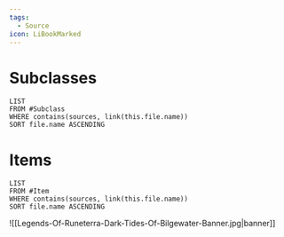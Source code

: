 ```yaml
---
tags:
  - Source
icon: LiBookMarked
---
```

# Subclasses
```dataview
LIST
FROM #Subclass 
WHERE contains(sources, link(this.file.name))
SORT file.name ASCENDING
```
# Items
```dataview
LIST
FROM #Item 
WHERE contains(sources, link(this.file.name))
SORT file.name ASCENDING
```

![[Legends-Of-Runeterra-Dark-Tides-Of-Bilgewater-Banner.jpg|banner]]
